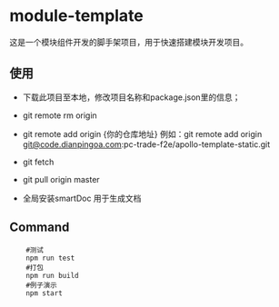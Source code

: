 # module-template

这是一个模块组件开发的脚手架项目，用于快速搭建模块开发项目。

## 使用

- 下载此项目至本地，修改项目名称和package.json里的信息；
- git remote rm origin
- git remote add origin {你的仓库地址}  例如：git remote add origin git@code.dianpingoa.com:pc-trade-f2e/apollo-template-static.git
- git fetch
- git pull origin master

- 全局安装smartDoc 用于生成文档

## Command

```
	#测试	
	npm run test	
	#打包	
	npm run build	
	#例子演示	
	npm start
```


